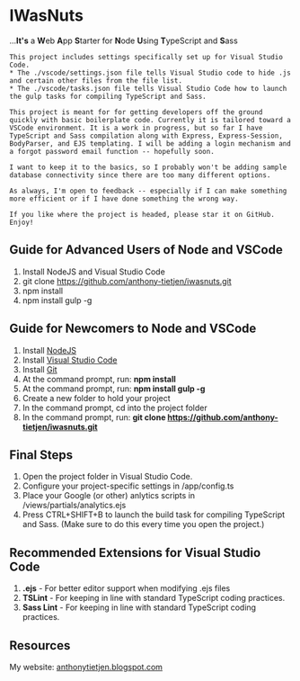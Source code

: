 IWasNuts
===========
...**It's** a **W**eb **A**pp **S**tarter for **N**ode **U**sing **T**ypeScript and **S**ass

```
This project includes settings specifically set up for Visual Studio Code.
* The ./vscode/settings.json file tells Visual Studio code to hide .js and certain other files from the file list.
* The ./vscode/tasks.json file tells Visual Studio Code how to launch the gulp tasks for compiling TypeScript and Sass.

This project is meant for for getting developers off the ground quickly with basic boilerplate code. Currently it is tailored toward a VSCode environment. It is a work in progress, but so far I have TypeScript and Sass compilation along with Express, Express-Session, BodyParser, and EJS templating. I will be adding a login mechanism and a forgot password email function -- hopefully soon.

I want to keep it to the basics, so I probably won't be adding sample database connectivity since there are too many different options. 

As always, I'm open to feedback -- especially if I can make something more efficient or if I have done something the wrong way. 

If you like where the project is headed, please star it on GitHub. Enjoy!
```

Guide for Advanced Users of Node and VSCode
-----------
1. Install NodeJS and Visual Studio Code
2. git clone https://github.com/anthony-tietjen/iwasnuts.git
3. npm install
4. npm install gulp -g

Guide for Newcomers to Node and VSCode
-----------
1. Install [NodeJS](http://www.nodejs.org)
2. Install [Visual Studio Code](http://code.visualstudio.com)
3. Install [Git](https://git-scm.com/downloads)
4. At the command prompt, run: **npm install**
5. At the command prompt, run: **npm install gulp -g**
6. Create a new folder to hold your project
7. In the command prompt, cd into the project folder
8. In the command prompt, run: **git clone https://github.com/anthony-tietjen/iwasnuts.git**

Final Steps
-----------
1. Open the project folder in Visual Studio Code.
2. Configure your project-specific settings in /app/config.ts
3. Place your Google (or other) anlytics scripts in /views/partials/analytics.ejs
4. Press CTRL+SHIFT+B to launch the build task for compiling TypeScript and Sass. (Make sure to do this every time you open the project.)

Recommended Extensions for Visual Studio Code
-----------
1. **.ejs** - For better editor support when modifying .ejs files
2. **TSLint** - For keeping in line with standard TypeScript coding practices.
2. **Sass Lint** - For keeping in line with standard TypeScript coding practices.

Resources
-----------
My website: [anthonytietjen.blogspot.com](anthonytietjen.blogspot.com)